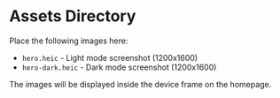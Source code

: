 # Assets Directory

Place the following images here:
- `hero.heic` - Light mode screenshot (1200x1600)
- `hero-dark.heic` - Dark mode screenshot (1200x1600)

The images will be displayed inside the device frame on the homepage.